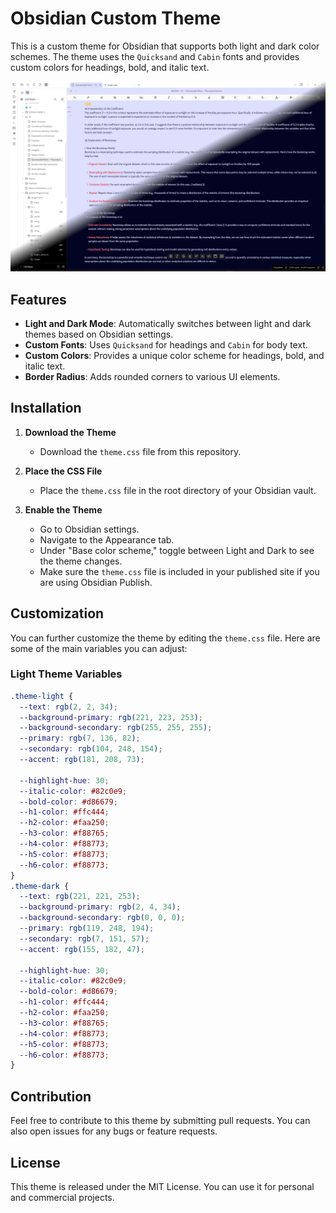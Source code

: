 # Obsidian Custom Theme

This is a custom theme for Obsidian that supports both light and dark color schemes. The theme uses the `Quicksand` and `Cabin` fonts and provides custom colors for headings, bold, and italic text.

![image](image.png)

## Features

- **Light and Dark Mode**: Automatically switches between light and dark themes based on Obsidian settings.
- **Custom Fonts**: Uses `Quicksand` for headings and `Cabin` for body text.
- **Custom Colors**: Provides a unique color scheme for headings, bold, and italic text.
- **Border Radius**: Adds rounded corners to various UI elements.

## Installation

1. **Download the Theme**
	- Download the `theme.css` file from this repository.

2. **Place the CSS File**
	- Place the `theme.css` file in the root directory of your Obsidian vault.

3. **Enable the Theme**
	- Go to Obsidian settings.
	- Navigate to the Appearance tab.
	- Under "Base color scheme," toggle between Light and Dark to see the theme changes.
	- Make sure the `theme.css` file is included in your published site if you are using Obsidian Publish.

## Customization

You can further customize the theme by editing the `theme.css` file. Here are some of the main variables you can adjust:

### Light Theme Variables
```css
.theme-light {
  --text: rgb(2, 2, 34);
  --background-primary: rgb(221, 223, 253);
  --background-secondary: rgb(255, 255, 255);
  --primary: rgb(7, 136, 82);
  --secondary: rgb(104, 248, 154);
  --accent: rgb(181, 208, 73);

  --highlight-hue: 30;
  --italic-color: #82c0e9;
  --bold-color: #d86679;
  --h1-color: #ffc444;
  --h2-color: #faa250;
  --h3-color: #f88765;
  --h4-color: #f88773;
  --h5-color: #f88773;
  --h6-color: #f88773;
}
.theme-dark {
  --text: rgb(221, 221, 253);
  --background-primary: rgb(2, 4, 34);
  --background-secondary: rgb(0, 0, 0);
  --primary: rgb(119, 248, 194);
  --secondary: rgb(7, 151, 57);
  --accent: rgb(155, 182, 47);

  --highlight-hue: 30;
  --italic-color: #82c0e9;
  --bold-color: #d86679;
  --h1-color: #ffc444;
  --h2-color: #faa250;
  --h3-color: #f88765;
  --h4-color: #f88773;
  --h5-color: #f88773;
  --h6-color: #f88773;
}
```

## Contribution
Feel free to contribute to this theme by submitting pull requests. You can also open issues for any bugs or feature requests.

## License
This theme is released under the MIT License. You can use it for personal and commercial projects.
